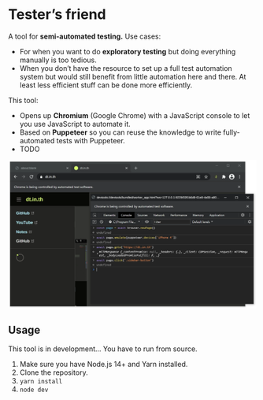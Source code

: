 # Tester’s friend

A tool for **semi-automated testing.** Use cases:

- For when you want to do **exploratory testing** but doing everything manually is too tedious.
- When you don’t have the resource to set up a full test automation system but would still benefit from little automation here and there. At least less efficient stuff can be done more efficiently.

This tool:

- Opens up **Chromium** (Google Chrome) with a JavaScript console to let you use JavaScript to automate it.
- Based on **Puppeteer** so you can reuse the knowledge to write fully-automated tests with Puppeteer.
- TODO

![](./docs/images/example.png)

## Usage

This tool is in development... You have to run from source.

1. Make sure you have Node.js 14+ and Yarn installed.
2. Clone the repository.
3. `yarn install`
4. `node dev`
